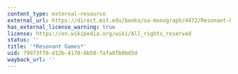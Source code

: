 ```yaml
---
content_type: external-resource
external_url: https://direct.mit.edu/books/oa-monograph/4472/Resonant-GamesDesign-Principles-for-Learning-Games
has_external_license_warning: true
license: https://en.wikipedia.org/wiki/All_rights_reserved
status: ''
title: '*Resonant Games*'
uid: 79973ff0-d12b-4170-8b50-fafa0fb0bd5d
wayback_url: ''
---
```

